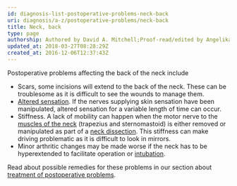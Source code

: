 ```yaml
---
id: diagnosis-list-postoperative-problems-neck-back
uri: diagnosis/a-z/postoperative-problems/neck-back
title: Neck, back
type: page
authorship: Authored by David A. Mitchell;Proof-read/edited by Angelika Sebald
updated_at: 2018-03-27T08:28:29Z
created_at: 2016-12-06T12:37:43Z
---
```


<p>Postoperative problems affecting the back of the neck include</p>
<ul>
    <li>Scars, some incisions will extend to the back of the neck.
        These can be troublesome as it is difficult to see the
        wounds to manage them.</li>
    <li><a href="/diagnosis/a-z/neuropathies/getting-started">Altered sensation</a>.
        If the nerves supplying skin sensation have been manipulated,
        altered sensation for a variable length of time can occur.</li>
    <li>Stiffness. A lack of mobility can happen when the motor nerve
        to the <a href="/diagnosis/anatomy">muscles of the neck</a>        (trapezius and sternomastoid) is either removed or manipulated
        as part of a <a href="/treatment/surgery/cancer/mouth-cancer/more-info">neck dissection</a>.
        This stiffness can make driving problematic as it is
        difficult to look in mirrors.</li>
    <li>Minor arthritic changes may be made worse if the neck has
        to be hyperextended to facilitate operation or <a href="/treatment/surgery/anaesthesia/more-info">intubation</a>.</li>
</ul>
<aside>
    <p>Read about possible remedies for these problems in our section
        about <a href="/treatment/surgery/postoperative-problems">treatment of postoperative problems</a>.</p>
</aside>
